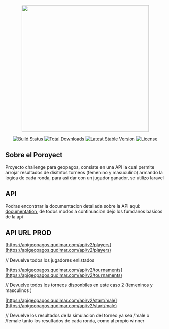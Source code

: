 <p align="center"><a href="https://laravel.com" target="_blank"><img src="https://webgeopagos.qudimar.com/Assets/images/logo-2.png" width="400"></a></p>

<p align="center">
<a href="https://travis-ci.org/laravel/framework"><img src="https://travis-ci.org/laravel/framework.svg" alt="Build Status"></a>
<a href="https://packagist.org/packages/laravel/framework"><img src="https://img.shields.io/packagist/dt/laravel/framework" alt="Total Downloads"></a>
<a href="https://packagist.org/packages/laravel/framework"><img src="https://img.shields.io/packagist/v/laravel/framework" alt="Latest Stable Version"></a>
<a href="https://packagist.org/packages/laravel/framework"><img src="https://img.shields.io/packagist/l/laravel/framework" alt="License"></a>
</p>

## Sobre el Poroyect

Proyecto challenge para geopagos, consiste en una API la cual permite arrojar resultados de disitntos torneos (femenino y masuculino) armando la logica de cada ronda, para asi dar con un jugador ganador, se utilizo laravel

## API

Podras encontrrar la documentacion detallada sobre la API aqui: [documentation](https://laravel.com/docs), de todos modos a continuacion dejo los fumdanos basicos de la api

## API URL PROD

[https://apigeopagos.qudimar.com/api/v2/players](https://apigeopagos.qudimar.com/api/v2/players)

// Devuelve todos los jugadores enlistados

[https://apigeopagos.qudimar.com/api/v2/tournaments](https://apigeopagos.qudimar.com/api/v2/tournaments)

// Devuelve todos los torneos disponbiles en este caso 2 (femeninos y masculinos )

[https://apigeopagos.qudimar.com/api/v2/start/male](https://apigeopagos.qudimar.com/api/v2/start/male)

// Devuelve los resultados de la simulacion del torneo ya sea /male o /female tanto los resultados de cada ronda, como al propio winner
